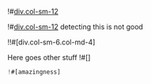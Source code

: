 !#[div.col-sm-12](data='some-data')

!#[div.col-sm-12](data='some-data') detecting this is not good

!!#[div.col-sm-6.col-md-4]

Here goes other stuff !#[]
```javascript
!#[amazingness]
```
